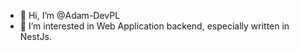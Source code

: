 - 👋 Hi, I’m @Adam-DevPL
- 👀 I’m interested in Web Application backend, especially written in NestJs.


<!---
Adam-DevPL/Adam-DevPL is a ✨ special ✨ repository because its `README.md` (this file) appears on your GitHub profile.
You can click the Preview link to take a look at your changes.
--->
